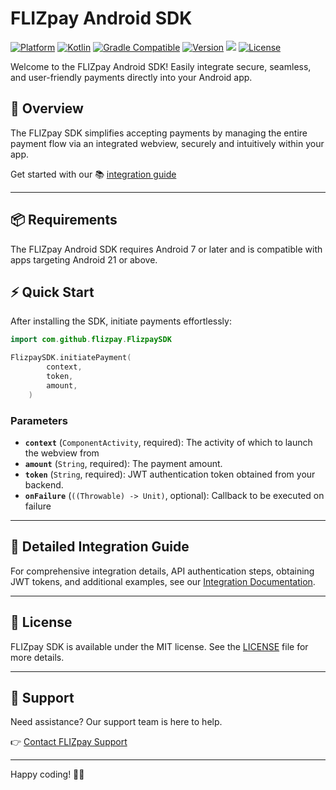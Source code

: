 # FLIZpay Android SDK

[![Platform](https://img.shields.io/badge/platform-Android-green)](https://developer.android.com/)
[![Kotlin](https://img.shields.io/badge/kotlin-1.9.0-purple)](https://kotlinlang.org/)
[![Gradle Compatible](https://img.shields.io/badge/Gradle-compatible-brightgreen)](https://gradle.org/)
[![Version](https://img.shields.io/github/v/tag/flizpay/flizpay-android)](https://github.com/flizpay/flizpay-android/releases)
[![](https://jitpack.io/v/flizpay/flizpay-android.svg)](https://jitpack.io/#flizpay/flizpay-android)
[![License](https://img.shields.io/github/license/flizpay/flizpay-android)](LICENSE)


Welcome to the FLIZpay Android SDK! Easily integrate secure, seamless, and user-friendly payments directly into your Android app.

## 🚀 Overview

The FLIZpay SDK simplifies accepting payments by managing the entire payment flow via an integrated webview, securely and intuitively within your app.

Get started with our 📚 [integration guide](https://www.docs.flizpay.de/docs/sdk/Installation)

---

## 📦 Requirements

The FLIZpay Android SDK requires Android 7 or later and is compatible with apps targeting Android 21 or above. 

## ⚡️ Quick Start

After installing the SDK, initiate payments effortlessly:

```kotlin
import com.github.flizpay.FlizpaySDK

FlizpaySDK.initiatePayment(
        context,
        token,
        amount,
    )
```

### Parameters
- **`context`** (`ComponentActivity`, required): The activity of which to launch the webview from
- **`amount`** (`String`, required): The payment amount.
- **`token`** (`String`, required): JWT authentication token obtained from your backend.
- **`onFailure`** (`((Throwable) -> Unit)`, optional): Callback to be executed on failure

---

## 📖 Detailed Integration Guide

For comprehensive integration details, API authentication steps, obtaining JWT tokens, and additional examples, see our [Integration Documentation](https://www.docs.flizpay.de/docs/sdk/Installation).

---

## 📄 License

FLIZpay SDK is available under the MIT license. See the [LICENSE](LICENSE) file for more details.

---

## 🛟 Support

Need assistance? Our support team is here to help.

👉 [Contact FLIZpay Support](https://support.flizpay.de)

---

Happy coding! 🚀🎉
